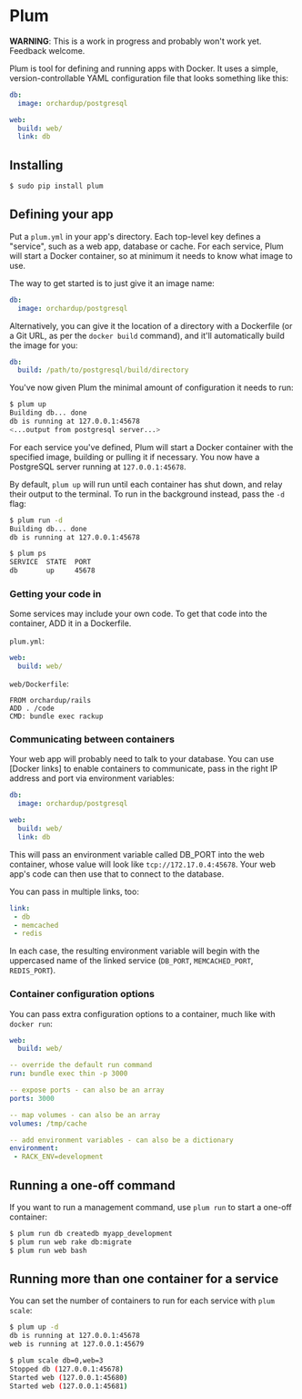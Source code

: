 Plum
====

**WARNING**: This is a work in progress and probably won't work yet. Feedback welcome.

Plum is tool for defining and running apps with Docker. It uses a simple, version-controllable YAML configuration file that looks something like this:

```yaml
db:
  image: orchardup/postgresql

web:
  build: web/
  link: db
```

Installing
----------

```bash
$ sudo pip install plum
```

Defining your app
-----------------

Put a `plum.yml` in your app's directory. Each top-level key defines a "service", such as a web app, database or cache. For each service, Plum will start a Docker container, so at minimum it needs to know what image to use.

The way to get started is to just give it an image name:

```yaml
db:
  image: orchardup/postgresql
```

Alternatively, you can give it the location of a directory with a Dockerfile (or a Git URL, as per the `docker build` command), and it'll automatically build the image for you:

```yaml
db:
  build: /path/to/postgresql/build/directory
```

You've now given Plum the minimal amount of configuration it needs to run:

```bash
$ plum up
Building db... done
db is running at 127.0.0.1:45678
<...output from postgresql server...>
```

For each service you've defined, Plum will start a Docker container with the specified image, building or pulling it if necessary. You now have a PostgreSQL server running at `127.0.0.1:45678`.

By default, `plum up` will run until each container has shut down, and relay their output to the terminal. To run in the background instead, pass the `-d` flag:

```bash
$ plum run -d
Building db... done
db is running at 127.0.0.1:45678

$ plum ps
SERVICE  STATE  PORT
db       up     45678
```


### Getting your code in

Some services may include your own code. To get that code into the container, ADD it in a Dockerfile.

`plum.yml`:

```yaml
web:
  build: web/
```

`web/Dockerfile`:

    FROM orchardup/rails
    ADD . /code
    CMD: bundle exec rackup


### Communicating between containers

Your web app will probably need to talk to your database. You can use [Docker links] to enable containers to communicate, pass in the right IP address and port via environment variables:

```yaml
db:
  image: orchardup/postgresql

web:
  build: web/
  link: db
```

This will pass an environment variable called DB_PORT into the web container, whose value will look like `tcp://172.17.0.4:45678`. Your web app's code can then use that to connect to the database.

You can pass in multiple links, too:

```yaml
link:
 - db
 - memcached
 - redis
```


In each case, the resulting environment variable will begin with the uppercased name of the linked service (`DB_PORT`, `MEMCACHED_PORT`, `REDIS_PORT`).


### Container configuration options

You can pass extra configuration options to a container, much like with `docker run`:

```yaml
web:
  build: web/

-- override the default run command
run: bundle exec thin -p 3000

-- expose ports - can also be an array
ports: 3000

-- map volumes - can also be an array
volumes: /tmp/cache

-- add environment variables - can also be a dictionary
environment:
 - RACK_ENV=development
```


Running a one-off command
-------------------------

If you want to run a management command, use `plum run` to start a one-off container:

```bash
$ plum run db createdb myapp_development
$ plum run web rake db:migrate
$ plum run web bash
```


Running more than one container for a service
---------------------------------------------

You can set the number of containers to run for each service with `plum scale`:

```bash
$ plum up -d
db is running at 127.0.0.1:45678
web is running at 127.0.0.1:45679

$ plum scale db=0,web=3
Stopped db (127.0.0.1:45678)
Started web (127.0.0.1:45680)
Started web (127.0.0.1:45681)
```

